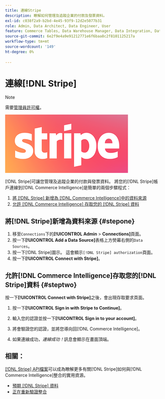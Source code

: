 ```yaml
---
title: 連線Stripe
description: 瞭解如何管理及追蹤企業的付款及發票資料。
exl-id: c038f2a9-b2bd-4e45-93f9-12d2e5077b31
role: Admin, Data Architect, Data Engineer, User
feature: Commerce Tables, Data Warehouse Manager, Data Integration, Data Import/Export
source-git-commit: 6e2f9e4a9e91212771e6f6baa8c2f8101125217a
workflow-type: tm+mt
source-wordcount: '149'
ht-degree: 0%

---
```


# 連線[!DNL Stripe]

>[!NOTE]
>
>需要[管理員許可權](../../../administrator/user-management/user-management.md)。

![](../../../assets/stripe-logo.png)

[!DNL Stripe]可讓您管理及追蹤企業的付款與發票資料。 將您的[!DNL Stripe]帳戶連線到[!DNL Commerce Intelligence]是簡單的兩個步驟程式：

1. [將 [!DNL Stripe] 新增為 [!DNL Commerce Intelligence]中的資料來源](#stepone)
1. [允許 [!DNL Commerce Intelligence] 存取您的 [!DNL Stripe] 資料](#steptwo)

## 將[!DNL Stripe]新增為資料來源 {#stepone}

1. 移至`Connections`下的&#x200B;**[!UICONTROL Admin** > **Connections]**&#x200B;頁面。
1. 按一下&#x200B;**[!UICONTROL Add a Data Source]**&#x200B;表格上方熒幕右側的`Data Sources`。
1. 按一下[!DNL Stripe]圖示。 這會顯示`[!DNL Stripe] authorization`頁面。
1. 按一下&#x200B;**[!UICONTROL Connect with Stripe]**。

## 允許[!DNL Commerce Intelligence]存取您的[!DNL Stripe]資料 {#steptwo}

按一下&#x200B;**[!UICONTROL Connect with Stripe]**&#x200B;之後，會出現存取要求頁面。

1. 按一下&#x200B;**[!UICONTROL Sign in with Stripe to Continue]**。

1. 輸入您的認證並按一下&#x200B;**[!UICONTROL Sign in to your account]**。

1. 將會驗證您的認證，並將您導向回[!DNL Commerce Intelligence]。

1. 如果連線成功，*連線成功！*&#x200B;訊息會顯示在畫面頂端。

## 相關：

[[!DNL Stripe] API檔案](https://stripe.com/docs/api)可以成為瞭解更多有關[!DNL Stripe]如何與[!DNL Commerce Intelligence]整合的實用資源。

* [預期 [!DNL Stripe] 資料](../integrations/stripe-data.md)
* [正在重新驗證整合](https://experienceleague.adobe.com/docs/commerce-knowledge-base/kb/how-to/mbi-reauthenticating-integrations.html?lang=zh-Hant)
